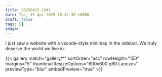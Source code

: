 ```yaml
---
title: 20250415-1842
date: Tue, 15 Apr 2025 18:42:39 +0000
draft: false
tags: []
image: 
---
```


I just saw a website with a vscode-style minimap in the sidebar. We truly deserve the world we live in.

{{< gallery match="gallery/*" sortOrder="asc" rowHeight="150" margins="5" thumbnailResizeOptions="600x600 q90 Lanczos" previewType="blur" embedPreview="true" >}}

